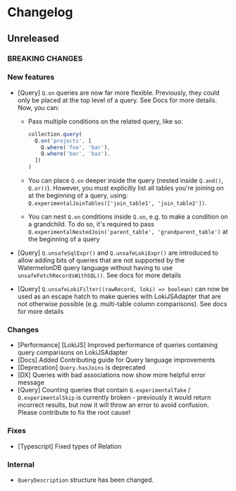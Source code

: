 # Changelog

## Unreleased

### BREAKING CHANGES

### New features

- [Query] `Q.on` queries are now far more flexible. Previously, they could only be placed at the top
    level of a query. See Docs for more details. Now, you can:

     - Pass multiple conditions on the related query, like so:

        ```js
        collection.query(
          Q.on('projects', [
            Q.where('foo', 'bar'),
            Q.where('bar', 'baz'),
          ])
        )
        ```
     - You can place `Q.on` deeper inside the query (nested inside `Q.and()`, `Q.or()`). However, you
        must explicitly list all tables you're joining on at the beginning of a query, using:
        `Q.experimentalJoinTables(['join_table1', 'join_table2'])`.
     - You can nest `Q.on` conditions inside `Q.on`, e.g. to make a condition on a grandchild.
          To do so, it's required to pass `Q.experimentalNestedJoin('parent_table', 'grandparent_table')` at the beginning
          of a query
- [Query] `Q.unsafeSqlExpr()` and `Q.unsafeLokiExpr()` are introduced to allow adding bits of queries
    that are not supported by the WatermelonDB query language without having to use `unsafeFetchRecordsWithSQL()`.
    See docs for more details
- [Query] `Q.unsafeLokiFilter((rawRecord, loki) => boolean)` can now be used as an escape hatch to make
    queries with LokiJSAdapter that are not otherwise possible (e.g. multi-table column comparisons).
    See docs for more details

### Changes

- [Performance] [LokiJS] Improved performance of queries containing query comparisons on LokiJSAdapter
- [Docs] Added Contributing guide for Query language improvements
- [Deprecation] `Query.hasJoins` is deprecated
- [DX] Queries with bad associations now show more helpful error message
- [Query] Counting queries that contain `Q.experimentalTake` / `Q.experimentalSkip` is currently broken - previously it would return incorrect results, but
    now it will throw an error to avoid confusion. Please contribute to fix the root cause!

### Fixes

- [Typescript] Fixed types of Relation

### Internal

- `QueryDescription` structure has been changed.
